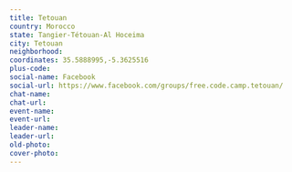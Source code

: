 ```yaml
---
title: Tetouan
country: Morocco
state: Tangier-Tétouan-Al Hoceima
city: Tetouan
neighborhood: 
coordinates: 35.5888995,-5.3625516
plus-code:
social-name: Facebook
social-url: https://www.facebook.com/groups/free.code.camp.tetouan/
chat-name:
chat-url:
event-name:
event-url:
leader-name:
leader-url:
old-photo: 
cover-photo:
---
```

